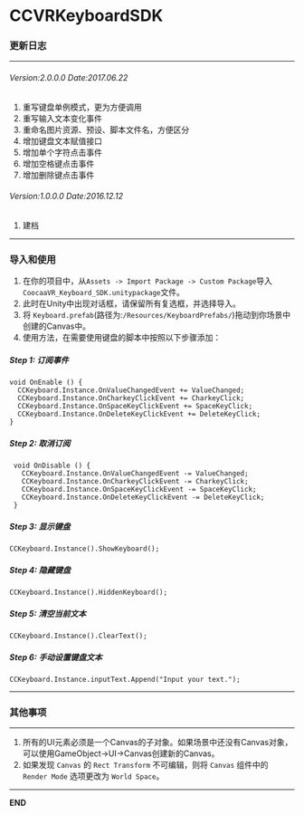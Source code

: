# CCVRKeyboardSDK
### 更新日志

---

###### Version:2.0.0.0 Date:2017.06.22
1. 重写键盘单例模式，更为方便调用
2. 重写输入文本变化事件
3. 重命名图片资源、预设、脚本文件名，方便区分
4. 增加键盘文本赋值接口
5. 增加单个字符点击事件
6. 增加空格键点击事件
7. 增加删除键点击事件


###### Version:1.0.0.0 Date:2016.12.12
1. 建档

---

### 导入和使用

1. 在你的项目中，从`Assets -> Import Package -> Custom Package`导入`CoocaaVR_Keyboard_SDK.unitypackage`文件。
2. 此时在Unity中出现对话框，请保留所有复选框，并选择导入。
3. 将 `Keyboard.prefab`(路径为:`/Resources/KeyboardPrefabs/`)拖动到你场景中创建的Canvas中。  
4. 使用方法，在需要使用键盘的脚本中按照以下步骤添加：

  ##### Step 1: 订阅事件
  ```
  void OnEnable () {
	CCKeyboard.Instance.OnValueChangedEvent += ValueChanged;
	CCKeyboard.Instance.OnCharkeyClickEvent += CharkeyClick;
	CCKeyboard.Instance.OnSpaceKeyClickEvent += SpaceKeyClick;
	CCKeyboard.Instance.OnDeleteKeyClickEvent += DeleteKeyClick; 
  }
 ```  
 ##### Step 2: 取消订阅
 ```
  void OnDisable () {
    CCKeyboard.Instance.OnValueChangedEvent -= ValueChanged;
    CCKeyboard.Instance.OnCharkeyClickEvent -= CharkeyClick;
    CCKeyboard.Instance.OnSpaceKeyClickEvent -= SpaceKeyClick;
    CCKeyboard.Instance.OnDeleteKeyClickEvent -= DeleteKeyClick; 
  }
  ```
  ##### Step 3: 显示键盘
  ```
  CCKeyboard.Instance().ShowKeyboard();  
  ```
  
  ##### Step 4: 隐藏键盘
  ```
  CCKeyboard.Instance().HiddenKeyboard(); 
  ```
  
  ##### Step 5: 清空当前文本
  ```
  CCKeyboard.Instance().ClearText(); 
  ```
  
  ##### Step 6: 手动设置键盘文本
  ```
  CCKeyboard.Instance.inputText.Append("Input your text.");
  ```

---

### 其他事项
---

1. 所有的UI元素必须是一个Canvas的子对象。如果场景中还没有Canvas对象，可以使用GameObject->UI->Canvas创建新的Canvas。
2. 如果发现 `Canvas` 的 `Rect Transform` 不可编辑，则将 `Canvas` 组件中的 `Render Mode` 选项更改为 `World Space`。
  
---

**END**
